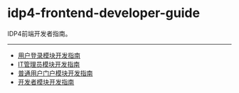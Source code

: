 # idp4-frontend-developer-guide
IDP4前端开发者指南。

---

- [用户登录模块开发指南](用户登录模块开发指南.md)
- [IT管理员模块开发指南](IT管理员模块开发指南.md)
- [普通用户门户模块开发指南](普通用户门户模块开发指南.md)
- [开发者模块开发指南](开发者模块开发指南.md)

